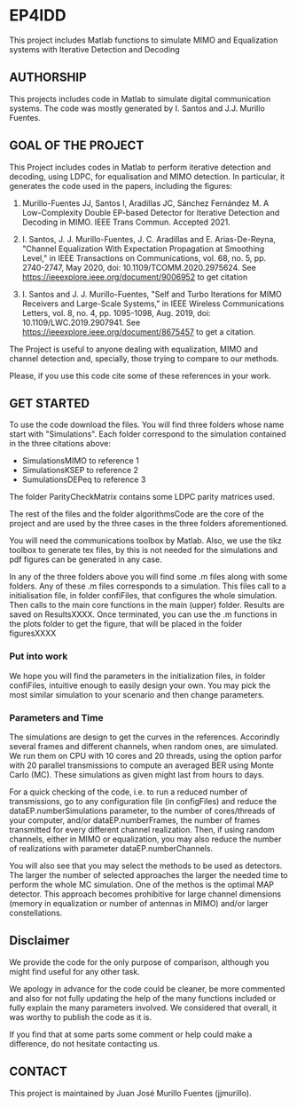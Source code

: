 # EP4IDD
This project includes Matlab functions to simulate MIMO and Equalization systems with Iterative Detection and Decoding

## AUTHORSHIP
This projects includes code in Matlab to simulate digital communication systems. The code was mostly generated by I. Santos and J.J. Murillo Fuentes. 

## GOAL OF THE PROJECT
This Project includes codes in Matlab to perform iterative detection and decoding, using LDPC, for equalisation and MIMO detection. In particular, it generates the code used in the papers, including the figures:

1. Murillo-Fuentes JJ, Santos I, Aradillas JC, Sánchez Fernández M. A Low-Complexity Double EP-based Detector for Iterative Detection and Decoding in MIMO. IEEE Trans Commun. Accepted 2021.

2. I. Santos, J. J. Murillo-Fuentes, J. C. Aradillas and E. Arias-De-Reyna, "Channel Equalization With Expectation Propagation at Smoothing Level," in IEEE Transactions on Communications, vol. 68, no. 5, pp. 2740-2747, May 2020, doi: 10.1109/TCOMM.2020.2975624. See https://ieeexplore.ieee.org/document/9006952 to get citation

3. I. Santos and J. J. Murillo-Fuentes, "Self and Turbo Iterations for MIMO Receivers and Large-Scale Systems," in IEEE Wireless Communications Letters, vol. 8, no. 4, pp. 1095-1098, Aug. 2019, doi: 10.1109/LWC.2019.2907941. See https://ieeexplore.ieee.org/document/8675457 to get a citation.

The Project is useful to anyone dealing with equalization, MIMO and channel detection and, specially, those trying to compare to our methods.

Please, if you use this code cite some of these references in your work.


## GET STARTED
To use the code download the files. You will find three folders whose name start with "Simulations". Each folder correspond to the simulation contained in the three citations above:

- SimulationsMIMO to reference 1
- SimulationsKSEP to reference 2
- SumulationsDEPeq to reference 3

The folder ParityCheckMatrix contains some LDPC parity matrices used.

The rest of the files and the folder algorithmsCode are the core of the project and are used by the three cases in the three folders aforementioned.

You will need the communications toolbox by Matlab. Also, we use the tikz toolbox to generate tex files, by this is not needed for the simulations and pdf figures can be generated in any case.

In any of the three folders above you will find some .m files along with some folders. Any of these .m files corresponds to a simulation. This files call to a initialisation file, in folder confiFiles, that configures the whole simulation. Then calls to the main core functions in the main (upper) folder.  Results are saved on ResultsXXXX. Once terminated, you can use the .m functions in the plots folder to get the figure, that will be placed in the folder figuresXXXX

### Put into work
We hope you will find the parameters in the initialization files, in folder confiFiles, intuitive enough to easily design your own. You may pick the most similar simulation to your scenario and then change parameters.


### Parameters and Time
The simulations are design to get the curves in the references. Accorindly several frames and different channels, when random ones, are simulated. We run them on CPU with 10 cores and 20 threads, using the option parfor with 20 parallel transmissions to compute an averaged BER using Monte Carlo (MC). These simulations as given might last from hours to days. 

For a quick checking of the code, i.e. to run a reduced number of transmissions, go to any configuration file (in configFiles) and reduce the dataEP.numberSimulations parameter, to the number of cores/threads of your computer, and/or dataEP.numberFrames, the number of frames transmitted for every different channel realization. Then, if using random channels, either in MIMO or equalization, you may also reduce the number of realizations with parameter dataEP.numberChannels.

You will also see that you may select the methods to be used as detectors. The larger the number of selected approaches the larger the needed time to perform the whole MC simulation. One of the methos is the optimal MAP detector. This approach becomes prohibitive for large channel dimensions (memory in equalization or number of antennas in MIMO) and/or larger constellations.

## Disclaimer
We provide the code for the only purpose of comparison, although you might find useful for any other task. 

We apology in advance for the code could be cleaner, be more commented and also for not fully updating the help of the many functions included or fully explain the many parameters involved. We considered that overall, it was worthy to publish the code as it is. 

If you find that at some parts some comment or help could make a difference, do not hesitate contacting us.

## CONTACT 
This project is maintained by Juan José Murillo Fuentes (jjmurillo).
